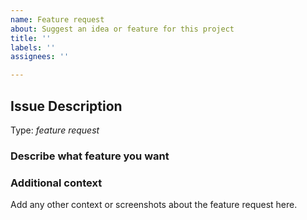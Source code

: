 ```yaml
---
name: Feature request
about: Suggest an idea or feature for this project
title: ''
labels: ''
assignees: ''

---
```


<!-- Here is for feature requests ONLY! 

If you're looking for help, please check our Dingtalk group and the Gitter room.

Please try to use English to describe your issue, or at least provide a snippet of English translation.
-->

## Issue Description

Type: *feature request*

### Describe what feature you want

### Additional context

Add any other context or screenshots about the feature request here.
